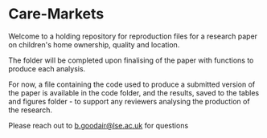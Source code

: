 # Care-Markets
 
Welcome to a holding repository for reproduction files for a research paper on children's home ownership, quality and location.

The folder will be completed upon finalising of the paper with functions to produce each analysis.

For now, a file containing the code used to produce a submitted version of the paper is available in the code folder, and the results, saved to the tables and figures folder - to support any reviewers analysing the production of the research.

Please reach out to b.goodair@lse.ac.uk for questions
